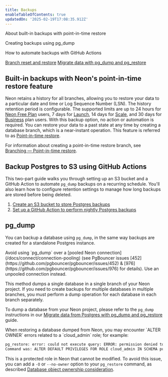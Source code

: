 ```yaml
---
title: Backups
enableTableOfContents: true
updatedOn: '2025-02-19T17:08:35.912Z'
---
```


<InfoBlock>
<DocsList title="What you will learn:">
<p>About built-in backups with point-in-time restore</p>
<p>Creating backups using pg_dump</p>
<p>How to automate backups with GitHub Actions</p>
</DocsList>

<DocsList title="Related resources" theme="docs">
  <a href="/docs/introduction/point-in-time-restore">Branch reset and restore</a>
  <a href="/docs/import/migrate-from-postgres">Migrate data with pg_dump and pg_restore</a>
</DocsList>

</InfoBlock>

## Built-in backups with Neon's point-in-time restore feature

Neon retains a history for all branches, allowing you to restore your data to a particular date and time or Log Sequence Number (LSN). The history retention period is configurable. The supported limits are up to 24 hours for [Neon Free Plan](/docs/introduction/plans#free-plan) users, 7 days for [Launch](/docs/introduction/plans#launch), 14 days for [Scale](/docs/introduction/plans#scale), and 30 days for [Business](/docs/introduction/plans#business) plan users. With this backup option, no action or automation is required. You can restore your data to a past state at any time by creating a database branch, which is a near-instant operation. This feature is referred to as [Point-in-time restore](/docs/introduction/point-in-time-restore).

For information about creating a point-in-time restore branch, see [Branching — Point-in-time restore](/docs/guides/branching-pitr).

## Backup Postgres to S3 using GitHub Actions

This two-part guide walks you through setting up an S3 bucket and a GitHub Action to automate `pg_dump` backups on a recurring schedule. You'll also learn how to configure retention settings to manage how long backups are stored before being deleted.

1. [Create an S3 bucket to store Postgres backups](/docs/manage/backups-aws-s3-backup-part-1)
2. [Set up a GitHub Action to perform nightly Postgres backups](/docs/manage/backups-aws-s3-backup-part-2)

## pg_dump

You can backup a database using `pg_dump`, in the same way backups are created for a standalone Postgres instance.

<Admonition type="important">
Avoid using `pg_dump` over a [pooled Neon connection](/docs/connect/connection-pooling) (see PgBouncer issues [452](https://github.com/pgbouncer/pgbouncer/issues/452) & [976](https://github.com/pgbouncer/pgbouncer/issues/976) for details). Use an unpooled connection instead.
</Admonition>

This method dumps a single database in a single branch of your Neon project. If you need to create backups for multiple databases in multiple branches, you must perform a dump operation for each database in each branch separately.

To dump a database from your Neon project, please refer to the `pg_dump` instructions in our [Migrate data from Postgres with pg_dump and pg_restore](/docs/import/migrate-from-postgres) guide.

<Admonition type="tip">
When restoring a database dumped from Neon, you may encounter `ALTER OWNER` errors related to a `cloud_admin` role; for example:

```bash
pg_restore: error: could not execute query: ERROR: permission denied to change default privileges
Command was: ALTER DEFAULT PRIVILEGES FOR ROLE cloud_admin IN SCHEMA public GRANT ALL ON SEQUENCES TO neon_superuser WITH GRANT OPTION;
```

This is a protected role in Neon that cannot be modified. To avoid this issue, you can add a `-O` or `--no-owner` option to your `pg_restore` command, as described [Database object ownership consideration](/docs/import/migrate-from-postgres#database-object-ownership-considerations).
</Admonition>

<NeedHelp/>
